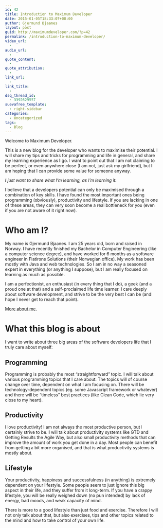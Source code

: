 ```yaml
---
id: 42
title: Introduction to Maximum Developer
date: 2015-01-05T18:33:07+00:00
author: Gjermund Bjaanes
layout: post
guid: http://maximumdeveloper.com/?p=42
permalink: /introduction-to-maximum-developer/
video_url:
  - 
audio_url:
  - 
quote_content:
  - 
quote_attribution:
  - 
link_url:
  - 
link_title:
  - 
dsq_thread_id:
  - 3392629557
suevafree_template:
  - right-sidebar
categories:
  - Uncategorized
tags:
  - Blog
---
```

Welcome to Maximum Developer.

This is a new blog for the developer who wants to maximise their potential. I will share my tips and tricks for programming and life in general, and share my learning experience as I go. I want to point out that I am not claiming to be perfect, or even anywhere close (I am not, just ask my girlfriend), but I am hoping that I can provide some value for someone anyway.

_I just want to share what I&#8217;m learning, as I&#8217;m learning it._

I believe that a developers potential can only be maximised through a combination of key skills. I have found the most important ones being programming (obviously), productivity and lifestyle. If you are lacking in one of these areas, they can very soon become a real bottleneck for you (even if you are not aware of it right now).

# 

# Who am I?

My name is Gjermund Bjaanes. I am 25 years old, born and raised in Norway. I have recently finished my Bachelor in Computer Engineering (like a computer science degree), and have worked for 6 months as a software engineer in Flatirons Solutions (their Norwegian office). My work has been mostly with Java and web technologies. So I am in no way a seasoned expert in everything (or anything I suppose), but I am really focused on learning as much as possible.

I am a perfectionist, an enthusiast (in every thing that I do), a geek (and a proud one at that) and a self-proclaimed life time learner. I care deeply about software development, and strive to be the very best I can be (and hope I never get to reach that point).

[More about me.](http://maximumdeveloper.com/about-me/ "About Me")

# 

# What this blog is about

I want to write about three big areas of the software developers life that I truly care about myself:

## Programming

Programming is probably the most “straightforward&#8221; topic. I will talk about various programming topics that I care about. The topics will of course change over time, dependent on what I am focusing on. There will be technology-dependent topics (eg. some Javascript framework or whatever) and there will be “timeless” best practices (like Clean Code, which lie very close to my heart).

## Productivity

I love productivity! I am not always the most productive person, but I certainly strive to be. I will talk about productivity systems like GTD and Getting Results the Agile Way, but also small productivity methods that can improve the amount of work you get done in a day. Most people can benefit from getting a bit more organised, and that is what productivity systems is mostly about.

## Lifestyle

Your productivity, happiness and successfulness (in anything) is extremely dependent on your lifestyle. Some people seem to just ignore this big aspect in their life, and they suffer from it long-term. If you have a crappy lifestyle, you will be really weighed down (no pun intended) by lack of energy, bad moods, and weak capacity of mind.

There is more to a good lifestyle than just food and exercise. Therefore I will not only talk about that, but also exercises, tips and other topics related to the mind and how to take control of your own life.

<div class="addtoany_share_save_container addtoany_content_bottom">
  <div class="a2a_kit a2a_kit_size_32 addtoany_list a2a_target" id="wpa2a_3">
    <a class="a2a_button_facebook" href="http://www.addtoany.com/add_to/facebook?linkurl=http%3A%2F%2Fgjermundbjaanes.com%2Fintroduction-to-maximum-developer%2F&linkname=Introduction%20to%20Maximum%20Developer" title="Facebook" rel="nofollow" target="_blank"></a><a class="a2a_button_twitter" href="http://www.addtoany.com/add_to/twitter?linkurl=http%3A%2F%2Fgjermundbjaanes.com%2Fintroduction-to-maximum-developer%2F&linkname=Introduction%20to%20Maximum%20Developer" title="Twitter" rel="nofollow" target="_blank"></a><a class="a2a_button_google_plus" href="http://www.addtoany.com/add_to/google_plus?linkurl=http%3A%2F%2Fgjermundbjaanes.com%2Fintroduction-to-maximum-developer%2F&linkname=Introduction%20to%20Maximum%20Developer" title="Google+" rel="nofollow" target="_blank"></a><a class="a2a_dd addtoany_share_save" href="https://www.addtoany.com/share"></a>
  </div>
</div>